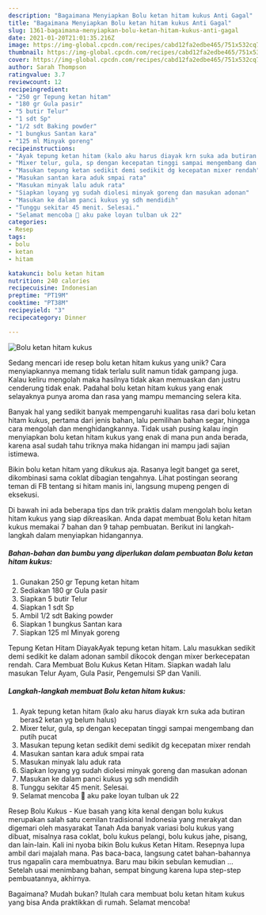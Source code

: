```yaml
---
description: "Bagaimana Menyiapkan Bolu ketan hitam kukus Anti Gagal"
title: "Bagaimana Menyiapkan Bolu ketan hitam kukus Anti Gagal"
slug: 1361-bagaimana-menyiapkan-bolu-ketan-hitam-kukus-anti-gagal
date: 2021-01-20T21:01:35.216Z
image: https://img-global.cpcdn.com/recipes/cabd12fa2edbe465/751x532cq70/bolu-ketan-hitam-kukus-foto-resep-utama.jpg
thumbnail: https://img-global.cpcdn.com/recipes/cabd12fa2edbe465/751x532cq70/bolu-ketan-hitam-kukus-foto-resep-utama.jpg
cover: https://img-global.cpcdn.com/recipes/cabd12fa2edbe465/751x532cq70/bolu-ketan-hitam-kukus-foto-resep-utama.jpg
author: Sarah Thompson
ratingvalue: 3.7
reviewcount: 12
recipeingredient:
- "250 gr Tepung ketan hitam"
- "180 gr Gula pasir"
- "5 butir Telur"
- "1 sdt Sp"
- "1/2 sdt Baking powder"
- "1 bungkus Santan kara"
- "125 ml Minyak goreng"
recipeinstructions:
- "Ayak tepung ketan hitam (kalo aku harus diayak krn suka ada butiran beras2 ketan yg belum halus)"
- "Mixer telur, gula, sp dengan kecepatan tinggi sampai mengembang dan putih pucat"
- "Masukan tepung ketan sedikit demi sedikit dg kecepatan mixer rendah"
- "Masukan santan kara aduk smpai rata"
- "Masukan minyak lalu aduk rata"
- "Siapkan loyang yg sudah diolesi minyak goreng dan masukan adonan"
- "Masukan ke dalam panci kukus yg sdh mendidih"
- "Tunggu sekitar 45 menit. Selesai."
- "Selamat mencoba 🤗 aku pake loyan tulban uk 22"
categories:
- Resep
tags:
- bolu
- ketan
- hitam

katakunci: bolu ketan hitam 
nutrition: 240 calories
recipecuisine: Indonesian
preptime: "PT19M"
cooktime: "PT38M"
recipeyield: "3"
recipecategory: Dinner

---
```



![Bolu ketan hitam kukus](https://img-global.cpcdn.com/recipes/cabd12fa2edbe465/751x532cq70/bolu-ketan-hitam-kukus-foto-resep-utama.jpg)

Sedang mencari ide resep bolu ketan hitam kukus yang unik? Cara menyiapkannya memang tidak terlalu sulit namun tidak gampang juga. Kalau keliru mengolah maka hasilnya tidak akan memuaskan dan justru cenderung tidak enak. Padahal bolu ketan hitam kukus yang enak selayaknya punya aroma dan rasa yang mampu memancing selera kita.

Banyak hal yang sedikit banyak mempengaruhi kualitas rasa dari bolu ketan hitam kukus, pertama dari jenis bahan, lalu pemilihan bahan segar, hingga cara mengolah dan menghidangkannya. Tidak usah pusing kalau ingin menyiapkan bolu ketan hitam kukus yang enak di mana pun anda berada, karena asal sudah tahu triknya maka hidangan ini mampu jadi sajian istimewa.

Bikin bolu ketan hitam yang dikukus aja. Rasanya legit banget ga seret, dikombinasi sama coklat dibagian tengahnya. Lihat postingan seorang teman di FB tentang si hitam manis ini, langsung mupeng pengen di eksekusi.


Di bawah ini ada beberapa tips dan trik praktis dalam mengolah bolu ketan hitam kukus yang siap dikreasikan. Anda dapat membuat Bolu ketan hitam kukus memakai 7 bahan dan 9 tahap pembuatan. Berikut ini langkah-langkah dalam menyiapkan hidangannya.

<!--inarticleads1-->

##### Bahan-bahan dan bumbu yang diperlukan dalam pembuatan Bolu ketan hitam kukus:

1. Gunakan 250 gr Tepung ketan hitam
1. Sediakan 180 gr Gula pasir
1. Siapkan 5 butir Telur
1. Siapkan 1 sdt Sp
1. Ambil 1/2 sdt Baking powder
1. Siapkan 1 bungkus Santan kara
1. Siapkan 125 ml Minyak goreng


Tepung Ketan Hitam DiayakAyak tepung ketan hitam. Lalu masukkan sedikit demi sedikit ke dalam adonan sambil dikocok dengan mixer berkecepatan rendah. Cara Membuat Bolu Kukus Ketan Hitam. Siapkan wadah lalu masukan Telur Ayam, Gula Pasir, Pengemulsi SP dan Vanili. 

<!--inarticleads2-->

##### Langkah-langkah membuat Bolu ketan hitam kukus:

1. Ayak tepung ketan hitam (kalo aku harus diayak krn suka ada butiran beras2 ketan yg belum halus)
1. Mixer telur, gula, sp dengan kecepatan tinggi sampai mengembang dan putih pucat
1. Masukan tepung ketan sedikit demi sedikit dg kecepatan mixer rendah
1. Masukan santan kara aduk smpai rata
1. Masukan minyak lalu aduk rata
1. Siapkan loyang yg sudah diolesi minyak goreng dan masukan adonan
1. Masukan ke dalam panci kukus yg sdh mendidih
1. Tunggu sekitar 45 menit. Selesai.
1. Selamat mencoba 🤗 aku pake loyan tulban uk 22


Resep Bolu Kukus - Kue basah yang kita kenal dengan bolu kukus merupakan salah satu cemilan tradisional Indonesia yang merakyat dan digemari oleh masyarakat Tanah Ada banyak variasi bolu kukus yang dibuat, misalnya rasa coklat, bolu kukus pelangi, bolu kukus jahe, pisang, dan lain-lain. Kali ini nyoba bikin Bolu kukus Ketan Hitam. Resepnya lupa ambil dari majalah mana. Pas baca-baca, langsung catet bahan-bahannya trus ngapalin cara membuatnya. Baru mau bikin sebulan kemudian … Setelah usai menimbang bahan, sempat bingung karena lupa step-step pembuatannya, akhirnya. 

Bagaimana? Mudah bukan? Itulah cara membuat bolu ketan hitam kukus yang bisa Anda praktikkan di rumah. Selamat mencoba!
